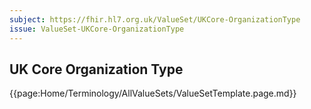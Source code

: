 ```yaml
---
subject: https://fhir.hl7.org.uk/ValueSet/UKCore-OrganizationType
issue: ValueSet-UKCore-OrganizationType
---
```

## UK Core Organization Type

{{page:Home/Terminology/AllValueSets/ValueSetTemplate.page.md}}